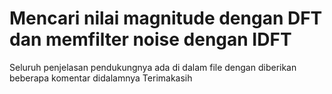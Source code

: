 # Mencari nilai magnitude dengan DFT dan memfilter noise dengan IDFT

Seluruh penjelasan pendukungnya ada di dalam file dengan diberikan beberapa komentar didalamnya
Terimakasih
